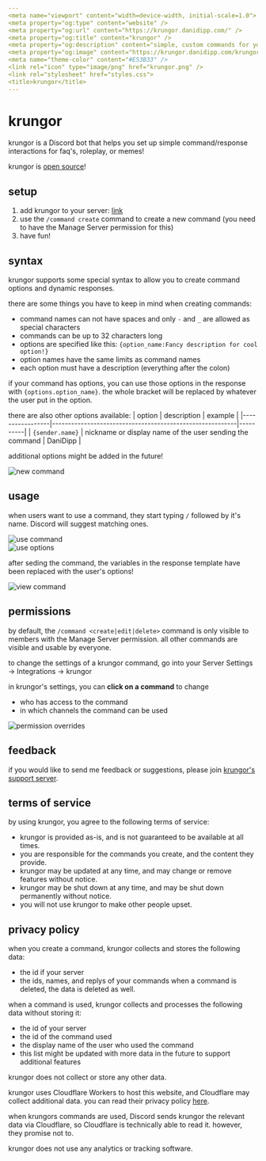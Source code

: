 ```yaml
---
<meta name="viewport" content="width=device-width, initial-scale=1.0">
<meta property="og:type" content="website" />
<meta property="og:url" content="https://krungor.danidipp.com/" />
<meta property="og:title" content="krungor" />
<meta property="og:description" content="simple, custom commands for your server" />
<meta property="og:image" content="https://krungor.danidipp.com/krungor.png" />
<meta name="theme-color" content="#E53B33" />
<link rel="icon" type="image/png" href="krungor.png" />
<link rel="stylesheet" href="styles.css">
<title>krungor</title>
---
```


# krungor
krungor is a Discord bot that helps you set up simple command/response interactions for faq's, roleplay, or memes!

krungor is [open source](https://github.com/danidipp/krungor)!

## setup
1. add krungor to your server: [link](https://discord.com/api/oauth2/authorize?client_id=1132619138662141982&permissions=0&scope=bot%20applications.commands)
2. use the `/command create` command to create a new command (you need to have the Manage Server permission for this)
3. have fun!

## syntax
krungor supports some special syntax to allow you to create command options and dynamic responses.

there are some things you have to keep in mind when creating commands:
- command names can not have spaces and only `-` and `_` are allowed as special characters
- commands can be up to 32 characters long
- options are specified like this: `{option_name:Fancy description for cool option!}`
- option names have the same limits as command names
- each option must have a description (everything after the colon)

if your command has options, you can use those options in the response with `{options.option_name}`. the whole bracket will be replaced by whatever the user put in the option.

there are also other options available:
| option          | description                                              | example  |
|-----------------|----------------------------------------------------------|----------|
| `{sender.name}` | nickname or display name of the user sending the command | DaniDipp |

additional options might be added in the future!

![new command](new-command.png)

## usage
when users want to use a command, they start typing `/` followed by it's name. Discord will suggest matching ones.

![use command](use-command.png)<br>
![use options](use-options.png)

after seding the command, the variables in the response template have been replaced with the user's options!

![view command](view-command.png)

## permissions
by default, the `/command <create|edit|delete>` command is only visible to members with the Manage Server permission.
all other commands are visible and usable by everyone.

to change the settings of a krungor command, go into your Server Settings -> Integrations -> krungor

in krungor's settings, you can **click on a command** to change
- who has access to the command
- in which channels the command can be used

![permission overrides](permission-overrides.png)

## feedback
if you would like to send me feedback or suggestions, please join [krungor's support server](https://discord.gg/ThG7vZq3ZX).

## terms of service
by using krungor, you agree to the following terms of service:
- krungor is provided as-is, and is not guaranteed to be available at all times.
- you are responsible for the commands you create, and the content they provide.
- krungor may be updated at any time, and may change or remove features without notice.
- krungor may be shut down at any time, and may be shut down permanently without notice.
- you will not use krungor to make other people upset.

## privacy policy
when you create a command, krungor collects and stores the following data:
- the id if your server
- the ids, names, and replys of your commands
when a command is deleted, the data is deleted as well.

when a command is used, krungor collects and processes the following data without storing it:
- the id of your server
- the id of the command used
- the display name of the user who used the command
- this list might be updated with more data in the future to support additional features

krungor does not collect or store any other data.

krungor uses Cloudflare Workers to host this website, and Cloudflare may collect additional data. you can read their privacy policy [here](https://www.cloudflare.com/privacypolicy/).

when krungors commands are used, Discord sends krungor the relevant data via Cloudflare, so Cloudflare is technically able to read it. however, they promise not to.

krungor does not use any analytics or tracking software.
